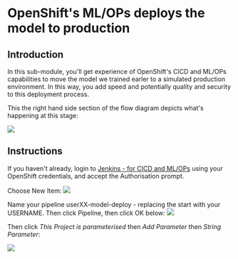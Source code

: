 # OpenShift's ML/OPs deploys the model to production

## Introduction
In this sub-module, you'll get experience of OpenShift's CICD and ML/OPs capabilities to move the model we trained earler to a simulated production environment. In this way, you add speed and potentially quality and security to this deployment process.

This the right hand side section of the flow diagram depicts what's happening at this stage:


![](https://github.com/masoodfaisal/ml-workshop/blob/main/docs/images/22-FM-ML-Workshop-ml-ops.png)

## Instructions
If you haven't already, login to [Jenkins - for CICD and ML/OPs](https://jenkins-ml-jenkins-ml-workshop.apps.cluster-anz-ai-ml.rhtlabs.com/) using your OpenShift credentials, and accept the Authorisation prompt.


Choose New Item:
![](https://github.com/masoodfaisal/ml-workshop/blob/main/docs/images/23-jenkins-new-item.png)


Name your pipeline userXX-model-deploy - replacing the start with your USERNAME. Then click Pipeline, then click OK below:
![](https://github.com/masoodfaisal/ml-workshop/blob/main/docs/images/24-jenkins-name-choose-pipeline.png)


Then click _This Project is parameterised_ then _Add Parameter_ then _String Parameter_:


![](https://github.com/masoodfaisal/ml-workshop/blob/main/docs/images/24-jenkins-string-param1.png)








